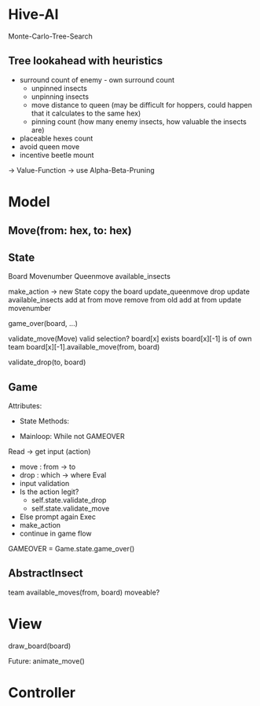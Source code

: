 # Hive-AI

Monte-Carlo-Tree-Search

## Tree lookahead with heuristics
* surround count of enemy - own surround count
	* unpinned insects
	* unpinning insects
	* move distance to queen (may be difficult for hoppers, could happen that it calculates to the same hex)
	* pinning count (how many enemy insects, how valuable the insects are)
* placeable hexes count
* avoid queen move
* incentive beetle mount

-> Value-Function
-> use Alpha-Beta-Pruning
# Model

## Move(from: hex, to: hex)

## State
Board
Movenumber
Queenmove
available_insects

make_action -> new State
copy the board
update_queenmove
drop
   update available_insects
   add at from
move
   remove from old
   add at from
update movenumber

game_over(board, ...)

validate_move(Move)
valid selection?
  board[x] exists
  board[x][-1] is of own team
board[x][-1].available_move(from, board)

validate_drop(to, board)

## Game
Attributes:
- State
Methods:

- Mainloop: While not GAMEOVER

Read -> get input (action)
   - move : from  -> to
   - drop : which -> where
Eval
   - input validation
   - Is the action legit?
     - self.state.validate_drop
     - self.state.validate_move
   - Else prompt again
Exec
   - make_action
   - continue in game flow

GAMEOVER = Game.state.game_over()

## AbstractInsect
team
available_moves(from, board)
moveable?

# View
draw_board(board)

Future:
animate_move()

# Controller
